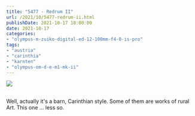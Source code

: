 ```yaml
---
title: "5477 - Redrum II"
url: /2021/10/5477-redrum-ii.html
publishDate: 2021-10-17 18:00:00
date: 2021-10-17
categories:
- "olympus-m-zuiko-digital-ed-12-100mm-f4-0-is-pro"
tags:
- "austria"
- "carinthia"
- "karnten"
- "olympus-om-d-e-m1-mk-ii"
---
```

<div class="container">
<div class="center"><a target="_blank" href="https://d25zfm9zpd7gm5.cloudfront.net/1200x1200/2019/20190720_155039_lr.jpg"><img class="webfeedsFeaturedVisual" src="https://d25zfm9zpd7gm5.cloudfront.net/0600x0600/2019/20190720_155039_lr.jpg" /></a></div>
</div>
<br />

Well, actually it's a barn, Carinthian style. Some of them
are works of rural Art. This one ... less so.
